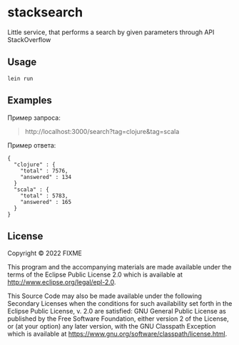 # stacksearch

Little service, that performs a search by given parameters through API StackOverflow

## Usage

    lein run

## Examples

Пример запроса: 
>http://localhost:3000/search?tag=clojure&tag=scala

Пример ответа:
```
{
  "clojure" : {
    "total" : 7576,
    "answered" : 134
  }
  "scala" : {
    "total" : 5783,
    "answered" : 165
  }
}
```

## License

Copyright © 2022 FIXME

This program and the accompanying materials are made available under the
terms of the Eclipse Public License 2.0 which is available at
http://www.eclipse.org/legal/epl-2.0.

This Source Code may also be made available under the following Secondary
Licenses when the conditions for such availability set forth in the Eclipse
Public License, v. 2.0 are satisfied: GNU General Public License as published by
the Free Software Foundation, either version 2 of the License, or (at your
option) any later version, with the GNU Classpath Exception which is available
at https://www.gnu.org/software/classpath/license.html.
